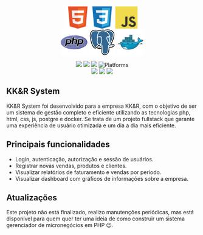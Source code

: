 <p align="center">
  <img align="center" alt="Lipe-Node" height="60" width="60" src="https://raw.githubusercontent.com/devicons/devicon/master/icons/html5/html5-original.svg"/>
  <img align="center" alt="Lipe-Node" height="60" width="60" src="https://raw.githubusercontent.com/devicons/devicon/master/icons/css3/css3-original.svg"/>
  <img align="center" alt="Lipe-Node" height="60" width="60" src="https://raw.githubusercontent.com/devicons/devicon/master/icons/javascript/javascript-original.svg"/>
  <br>
  <img align="center" alt="Lipe-Node" height="70" width="70" src="https://raw.githubusercontent.com/devicons/devicon/master/icons/php/php-original.svg"/>
  <img align="center" alt="Lipe-Node" height="70" width="70" src="https://raw.githubusercontent.com/devicons/devicon/master/icons/postgresql/postgresql-original.svg"/>
  <img align="center" alt="Lipe-Node" height="70" width="70" src="https://raw.githubusercontent.com/devicons/devicon/master/icons/docker/docker-original.svg"/>
</p>
<p align="center">
  <a href="https://angular.dev/"><img src="https://img.shields.io/badge/PHP-8.2-7478B2.svg?style=flat-square"/></a>
  <a href="https://www.typescriptlang.org/"><img src="https://img.shields.io/badge/PostgreSQL-16-336791.svg?style=flat-square"/></a>
  <a href="https://sass-lang.com/"><img src="https://img.shields.io/badge/Docker-26.1.4-28B8EB.svg?style=flat-square"/></a>
  <img src="https://img.shields.io/badge/Aplicação Web-purple.svg?style=flat-square"alt="Platforms">
  <br>
  <a href="https://sass-lang.com/"><img src="https://img.shields.io/badge/HTML-red.svg?style=flat-square"/></a>
  <a href="https://sass-lang.com/"><img src="https://img.shields.io/badge/CSS-blue.svg?style=flat-square"/></a>
  <a href="https://sass-lang.com/"><img src="https://img.shields.io/badge/Javascript-yellow.svg?style=flat-square"/></a>
</p>

## KK&R System

KK&R System foi desenvolvido para a empresa KK&R, com o objetivo de ser um sistema de gestão completo e eficiente utilizando as tecnologias php, html, css, js, postgre e docker. Se trata de um projeto fullstack que garante uma experiência de usuário otimizada e um dia a dia mais eficiente.

## Principais funcionalidades

- Login, autenticação, autorização e sessão de usuários.
- Registrar novas vendas, produtos e clientes.
- Visualizar relatórios de faturamento e vendas por período.
- Visualizar dashboard com gráficos de informações sobre a empresa.

## Atualizações

<p>Este projeto não está finalizado, realizo manutenções periódicas, mas está disponível para quem quer ter uma ideia de como construir um sistema gerenciador de micronegócios em PHP 😉.</p>
